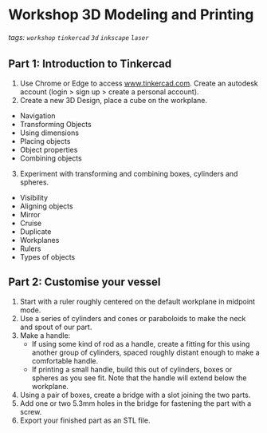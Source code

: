 # Workshop 3D Modeling and Printing

###### tags: `workshop` `tinkercad` `3d` `inkscape` `laser`

## Part 1: Introduction to Tinkercad

1. Use Chrome or Edge to access www.tinkercad.com.  Create an autodesk account (login > sign up > create a personal account).
2. Create a new 3D Design, place a cube on the workplane.
 - Navigation
 - Transforming Objects
 - Using dimensions
 - Placing objects
 - Object properties
 - Combining objects
3. Experiment with transforming and combining boxes, cylinders and spheres.
 - Visibility
 - Aligning objects
 - Mirror
 - Cruise
 - Duplicate
 - Workplanes
 - Rulers
 - Types of objects

## Part 2: Customise your vessel

1. Start with a ruler roughly centered on the default workplane in midpoint mode.
2. Use a series of cylinders and cones or paraboloids to make the neck and spout of our part.
3. Make a handle:
	- If using some kind of rod as a handle, create a fitting for this using another group of cylinders, spaced roughly distant enough to make a comfortable handle.
	- If printing a small handle, build this out of cylinders, boxes or spheres as you see fit.  Note that the handle will extend below the workplane.
4. Using a pair of boxes, create a bridge with a slot joining the two parts.
5. Add one or two 5.3mm holes in the bridge for fastening the part with a screw.
6. Export your finished part as an STL file.